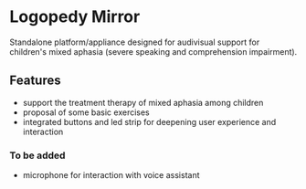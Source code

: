 # Logopedy Mirror
Standalone platform/appliance designed for audivisual support for children's mixed aphasia (severe speaking and comprehension impairment).

## Features
* support the treatment therapy of mixed aphasia among children
* proposal of some basic exercises
* integrated buttons and led strip for deepening user experience and interaction

### To be added
* microphone for interaction with voice assistant
